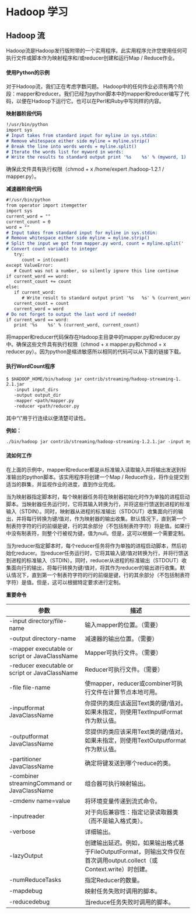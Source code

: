 # Hadoop 学习

## Hadoop 流
Hadoop流是Hadoop发行版附带的一个实用程序。此实用程序允许您使用任何可执行文件或脚本作为映射程序和/或reducer创建和运行Map / Reduce作业。

#### 使用Python的示例
对于Hadoop流，我们正在考虑字数问题。 Hadoop中的任何作业必须有两个阶段：mapper和reducer。我们已经为python脚本中的mapper和reducer编写了代码，以便在Hadoop下运行它。也可以在Perl和Ruby中写同样的内容。

**映射器阶段代码**

```markdown
!/usr/bin/python
import sys
# Input takes from standard input for myline in sys.stdin: 
# Remove whitespace either side myline = myline.strip() 
# Break the line into words words = myline.split() 
# Iterate the words list for myword in words: 
# Write the results to standard output print '%s	%s' % (myword, 1)
```

确保此文件具有执行权限（chmod + x /home/expert /hadoop-1.2.1 / mapper.py）。

**减速器阶段代码**

```markdown
#!/usr/bin/python
from operator import itemgetter 
import sys 
current_word = ""
current_count = 0 
word = "" 
# Input takes from standard input for myline in sys.stdin: 
# Remove whitespace either side myline = myline.strip() 
# Split the input we got from mapper.py word, count = myline.split('	', 1) 
# Convert count variable to integer 
   try: 
      count = int(count) 
except ValueError: 
   # Count was not a number, so silently ignore this line continue
if current_word == word: 
   current_count += count 
else: 
   if current_word: 
      # Write result to standard output print '%s	%s' % (current_word, current_count) 
   current_count = count
   current_word = word
# Do not forget to output the last word if needed! 
if current_word == word: 
   print '%s	%s' % (current_word, current_count)
```

将mapper和reducer代码保存在Hadoop主目录中的mapper.py和reducer.py中。确保这些文件具有执行权限（chmod + x mapper.py和chmod + x reducer.py）。因为python是缩进敏感所以相同的代码可以从下面的链接下载。

#### 执行WordCount程序

```markdown
$ $HADOOP_HOME/bin/hadoop jar contrib/streaming/hadoop-streaming-1.
2.1.jar 
   -input input_dirs  
   -output output_dir  
   -mapper <path/mapper.py  
   -reducer <path/reducer.py
```

其中“\”用于行连续以便清楚可读性。

**例如：**
```markdown
./bin/hadoop jar contrib/streaming/hadoop-streaming-1.2.1.jar -input myinput -output myoutput -mapper /home/expert/hadoop-1.2.1/mapper.py -reducer /home/expert/hadoop-1.2.1/reducer.py
```

#### 流如何工作

在上面的示例中，mapper和reducer都是从标准输入读取输入并将输出发送到标准输出的python脚本。该实用程序将创建一个Map / Reduce作业，将作业提交到适当的群集，并监视作业的进度，直到作业完成。

当为映射器指定脚本时，每个映射器任务将在映射器初始化时作为单独的进程启动脚本。当映射器任务运行时，它将其输入转换为行，并将这些行馈送到进程的标准输入（STDIN）。同时，映射器从进程的标准输出（STDOUT）收集面向行的输出，并将每行转换为键/值对，作为映射器的输出收集。默认情况下，直到第一个制表符字符的行的前缀是键，行的其余部分（不包括制表符字符）将是值。如果行中没有制表符，则整个行被视为键，值为null。但是，这可以根据一个需要定制。

当为reducer指定脚本时，每个reducer任务将作为单独的进程启动脚本，然后初始化reducer。当reducer任务运行时，它将其输入键/值对转换为行，并将行馈送到进程的标准输入（STDIN）。同时，reducer从进程的标准输出（STDOUT）收集面向行的输出，将每行转换为键/值对，将其作为reducer的输出进行收集。默认情况下，直到第一个制表符字符的行的前缀是键，行的其余部分（不包括制表符字符）是值。但是，这可以根据特定要求进行定制。

**重要命令**

参数 | 描述
--- | ---
-input directory/file-name | 输入mapper的位置。（需要）
-output directory-name | 减速器的输出位置。（需要）
-mapper executable or script or JavaClassName | Mapper可执行文件。（需要）
-reducer executable or script or JavaClassName | Reducer可执行文件。（需要）
-file file-name | 使mapper，reducer或combiner可执行文件在计算节点本地可用。
-inputformat JavaClassName | 你提供的类应该返回Text类的键/值对。如果未指定，则使用TextInputFormat作为默认值。
-outputformat JavaClassName | 您提供的类应该采用Text类的键/值对。如果未指定，则使用TextOutputformat作为默认值。
-partitioner JavaClassName | 确定将键发送到哪个reduce的类。
-combiner streamingCommand or JavaClassName | 组合器可执行映射输出。
-cmdenv name=value | 将环境变量传递到流式命令。
-inputreader | 对于向后兼容性：指定记录读取器类（而不是输入格式类）。
-verbose | 详细输出。
-lazyOutput | 创建输出延迟。例如，如果输出格式基于FileOutputFormat，则输出文件仅在首次调用output.collect（或Context.write）时创建。
-numReduceTasks | 指定Reducer的数量。
-mapdebug | 映射任务失败时调用的脚本。
-reducedebug | 当reduce任务失败时调用的脚本。